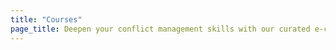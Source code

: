 ```yaml
---
title: "Courses"
page_title: Deepen your conflict management skills with our curated e-courses.
---
```

